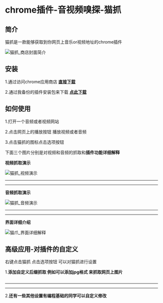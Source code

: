 # chrome插件-音视频嗅探-猫抓

## 简介

猫抓是一款能够获取到你网页上音乐or视频地址的chrome插件

![猫抓_商店封面简介](https://raw.githubusercontent.com/tothepythonmoon/2badaoblog/master/blog/No_0003_chrome%E9%9F%B3%E8%A7%86%E9%A2%91%E5%97%85%E6%8E%A2%E4%B9%8B%E7%8C%AB%E6%8A%93/%E7%8C%AB%E6%8A%93_%E5%95%86%E5%BA%97%E5%B0%81%E9%9D%A2%E7%AE%80%E4%BB%8B.bmp)

## 安装

1.通过访问chrome应用商店 [**直接下载**](https://chrome.google.com/webstore/detail/%E7%8C%AB%E6%8A%93/jfedfbgedapdagkghmgibemcoggfppbb)

2.通过我备份的插件安装包来下载 [**点此下载**](https://github.com/tothepythonmoon/2badaoblog/raw/master/blog/No_0003_chrome%E9%9F%B3%E8%A7%86%E9%A2%91%E5%97%85%E6%8E%A2%E4%B9%8B%E7%8C%AB%E6%8A%93/%E7%8C%AB%E6%8A%93_1.0.15_0.zip)

## 如何使用

1.打开一个音频或者视频网站

2.点击网页上的播放按钮 播放视频或者音频

3.点击猫抓的图标点击选项按钮

下面三个图片分别是对视频和音频的抓取和**插件功能详细解释**

**视频抓取演示**

![猫抓_视频演示](https://github.com/tothepythonmoon/2badaoblog/blob/master/blog/No_0003_chrome%E9%9F%B3%E8%A7%86%E9%A2%91%E5%97%85%E6%8E%A2%E4%B9%8B%E7%8C%AB%E6%8A%93/%E7%8C%AB%E6%8A%93_%E8%A7%86%E9%A2%91%E6%BC%94%E7%A4%BA.png?raw=true)

---

---

**音频抓取演示**

![猫抓_音频演示](https://github.com/tothepythonmoon/2badaoblog/blob/master/blog/No_0003_chrome%E9%9F%B3%E8%A7%86%E9%A2%91%E5%97%85%E6%8E%A2%E4%B9%8B%E7%8C%AB%E6%8A%93/%E7%8C%AB%E6%8A%93_%E9%9F%B3%E9%A2%91%E6%BC%94%E7%A4%BA.png?raw=true)

---

---

**界面详细介绍**

![猫爪_界面详细解释](https://github.com/tothepythonmoon/2badaoblog/blob/master/blog/No_0003_chrome%E9%9F%B3%E8%A7%86%E9%A2%91%E5%97%85%E6%8E%A2%E4%B9%8B%E7%8C%AB%E6%8A%93/%E7%8C%AB%E7%88%AA_%E7%95%8C%E9%9D%A2%E8%AF%A6%E7%BB%86%E8%A7%A3%E9%87%8A.png?raw=true)

## 高级应用-对插件的自定义

右键点击猫抓 点击选项按钮 可以对猫抓进行设置

1.**添加自定义后缀抓取 例如可以添加jpg格式 来抓取网页上图片**

![]()

---

---

2.**还有一些其他设置有编程基础的同学可以自定义修改**

![]()
